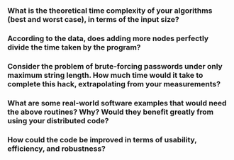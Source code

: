 ### What is the theoretical time complexity of your algorithms (best and worst case), in terms of the input size?

### According to the data, does adding more nodes perfectly divide the time taken by the program?
### Consider the problem of brute-forcing passwords under only maximum string length. How much time would it take to complete this hack, extrapolating from your measurements?
### What are some real-world software examples that would need the above routines? Why? Would they benefit greatly from using your distributed code?
### How could the code be improved in terms of usability, efficiency, and robustness?
